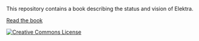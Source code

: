 This repository contains a book describing the
status and vision of Elektra.

[Read the book](book/book.pdf)

[![Creative Commons License](https://i.creativecommons.org/l/by-sa/4.0/88x31.png)](https://creativecommons.org/licenses/by-sa/4.0/)
